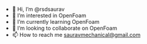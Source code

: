 - 👋 Hi, I’m @rsdsaurav
- 👀 I’m interested in OpenFoam
- 🌱 I’m currently learning OpenFoam
- 💞️ I’m looking to collaborate on OpenFoam
- 📫 How to reach me  sauravmechanical@gmail.com

<!---
rsdsaurav/rsdsaurav is a ✨ special ✨ repository because its `README.md` (this file) appears on your GitHub profile.
You can click the Preview link to take a look at your changes.
--->
